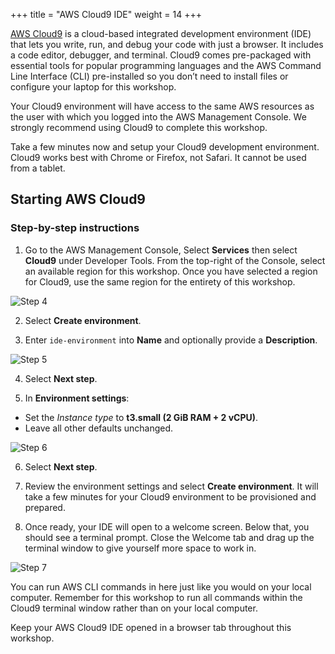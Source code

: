 +++
title = "AWS Cloud9 IDE"
weight = 14
+++

[AWS Cloud9](https://aws.amazon.com/cloud9/) is a cloud-based integrated development environment (IDE) that lets you write, run, and debug your code with just a browser. It includes a code editor, debugger, and terminal. Cloud9 comes pre-packaged with essential tools for popular programming languages and the AWS Command Line Interface (CLI) pre-installed so you don’t need to install files or configure your laptop for this workshop.

Your Cloud9 environment will have access to the same AWS resources as the user with which you logged into the AWS Management Console. We strongly recommend using Cloud9 to complete this workshop.

Take a few minutes now and setup your Cloud9 development environment. Cloud9 works best with Chrome or Firefox, not Safari. It cannot be used from a tablet.

## Starting AWS Cloud9 ##

### Step-by-step instructions ###

1. Go to the AWS Management Console, Select **Services** then select **Cloud9** under Developer Tools. From the top-right of the Console, select an available region for this workshop. Once you have selected a region for Cloud9, use the same region for the entirety of this workshop.

![Step 4](/images/setup/c9-step4.png)

2. Select **Create environment**.

3. Enter `ide-environment` into **Name** and optionally provide a **Description**.

![Step 5](/images/setup/c9-step5.png)

4. Select **Next step**.

5. In **Environment settings**:
- Set the *Instance type* to **t3.small (2 GiB RAM + 2 vCPU)**.
- Leave all other defaults unchanged.

![Step 6](/images/setup/c9-step6-b.png)

6. Select **Next step**.

7. Review the environment settings and select **Create environment**. It will take a few minutes for your Cloud9 environment to be provisioned and prepared.

8. Once ready, your IDE will open to a welcome screen. Below that, you should see a terminal prompt. Close the Welcome tab and drag up the terminal window to give yourself more space to work in.

![Step 7](/images/setup/c9-step7.png)

You can run AWS CLI commands in here just like you would on your local computer. Remember for this workshop to run all commands within the Cloud9 terminal window rather than on your local computer.

Keep your AWS Cloud9 IDE opened in a browser tab throughout this workshop.
